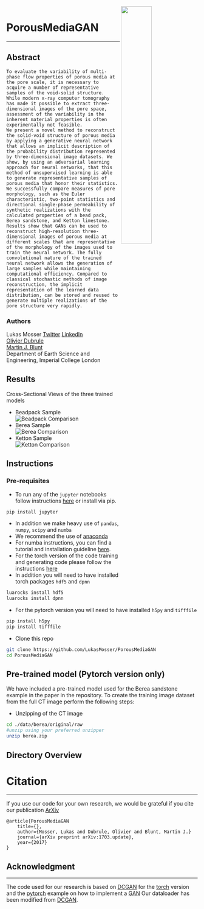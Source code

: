 <img align="right" width="40%" height="40%" src="https://github.com/LukasMosser/PorousMediaGan/blob/master/misc/render_transp.png"/>

# PorousMediaGAN 
---










## Abstract
```
To evaluate the variability of multi-phase flow properties of porous media at the pore scale, it is necessary to acquire a number of representative samples of the void-solid structure. While modern x-ray computer tomography has made it possible to extract three-dimensional images of the pore space, assessment of the variability in the inherent material properties is often experimentally not feasible.
We present a novel method to reconstruct the solid-void structure of porous media by applying a generative neural network that allows an implicit description of the probability distribution represented by three-dimensional image datasets. We show, by using an adversarial learning approach for neural networks, that this method of unsupervised learning is able to generate representative samples of porous media that honor their statistics. We successfully compare measures of pore morphology, such as the Euler characteristic, two-point statistics and directional single-phase permeability of synthetic realizations with the calculated properties of a bead pack, Berea sandstone, and Ketton limestone.
Results show that GANs can be used to reconstruct high-resolution three-dimensional images of porous media at different scales that are representative of the morphology of the images used to train the neural network. The fully convolutional nature of the trained neural network allows the generation of large samples while maintaining computational efficiency. Compared to classical stochastic methods of image reconstruction, the implicit representation of the learned data distribution, can be stored and reused to generate multiple realizations of the pore structure very rapidly.
```
### Authors
Lukas Mosser [Twitter](https://twitter.com/porestar) [LinkedIn](https://www.linkedin.com/in/lukas-mosser-9948b32b/)  
[Olivier Dubrule](https://www.imperial.ac.uk/people/o.dubrule)  
[Martin J. Blunt](https://www.imperial.ac.uk/people/m.blunt)  
Department of Earth Science and Engineering, Imperial College London

## Results
Cross-Sectional Views of the three trained models
- Beadpack Sample  
![Beadpack Comparison](https://github.com/LukasMosser/PorousMediaGan/blob/master/paper/figures/beadpack_comparison.png)
- Berea Sample  
![Berea Comparison](https://github.com/LukasMosser/PorousMediaGan/blob/master/paper/figures/berea_comparison.png)
- Ketton Sample  
![Ketton Comparison](https://github.com/LukasMosser/PorousMediaGan/blob/master/paper/figures/ketton_comparison.png)

## Instructions
### Pre-requisites
- To run any of the `jupyter` notebooks follow instructions [here](http://jupyter.org/install.html) or install via pip.
```bash
pip install jupyter
```
- In addition we make heavy use of `pandas`, `numpy`, `scipy` and `numba`
- We recommend the use of [anaconda](https://www.continuum.io/downloads)
- For numba instructions, you can find a tutorial and installation guideline [here](http://numba.pydata.org/numba-doc/dev/user/installing.html).
- For the torch version of the code training and generating code please follow the instructions [here](https://github.com/soumith/dcgan.torch)
- In addition you will need to have installed torch packages `hdf5` and `dpnn`
```bash
luarocks install hdf5
luarocks install dpnn
```
- For the pytorch version you will need to have installed `h5py` and `tifffile`
```bash
pip install h5py
pip install tifffile
```
- Clone this repo
```bash
git clone https://github.com/LukasMosser/PorousMediaGAN
cd PorousMediaGAN
```

## Pre-trained model (Pytorch version only)
We have included a pre-trained model used for the Berea sandstone example in the paper in the repository.
To create the training image dataset from the full CT image perform the following steps:
- Unzipping of the CT image
```bash
cd ./data/berea/original/raw
#unzip using your preferred unzipper
unzip berea.zip
```


## Directory Overview


# Citation
---
If you use our code for your own research, we would be grateful if you cite our publication
[ArXiv]()
```
@article{PorousMediaGAN
	title={},
	author={Mosser, Lukas and Dubrule, Olivier and Blunt, Martin J.}
	journal={arXiv preprint arXiv:1703.update},
	year={2017}
}
```


## Acknowledgment
---
The code used for our research is based on [DCGAN](https://github.com/soumith/dcgan.torch)
for the [torch](http://torch.ch/) version and the [pytorch](https://github.com/pytorch) example on how to implement a [GAN](https://github.com/pytorch/examples/tree/master/dcgan)
Our dataloader has been modified from [DCGAN](https://github.com/soumith/dcgan.torch).
